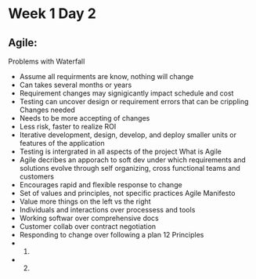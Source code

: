 # Week 1 Day 2

## Agile:

Problems with Waterfall 
 - Assume all requirments are know, nothing will change
 - Can takes several months or years
 - Requirement changes may signigicantly impact schedule and cost
 - Testing can uncover design or requirement errors that can be crippling
Changes needed
 - Needs to be more accepting of changes
 - Less risk, faster to realize ROI
 - Iterative development, design, develop, and deploy smaller units or features of the application
 - Testing is intergrated in all aspects of the project
What is Agile
 - Agile decribes an apporach to soft dev under which requirements and solutions evolve through self organizing, cross functional teams and customers
 - Encourages rapid and flexible response to change
 - Set of values and principles, not specific practices
Agile Manifesto
 - Value more things on the left vs the right
 - Individuals and interactions over processess and tools
 - Working softwar over comprehensive docs
 - Customer collab over contract negotiation
 - Responding to change over following a plan
12 Principles
 - 1.
 - 2.
	